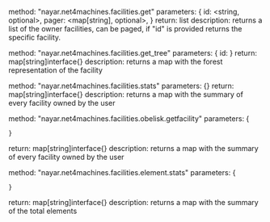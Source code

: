 method: "nayar.net4machines.facilities.get"
parameters:
    {
        id: <string, optional>,
        pager: <map[string], optional>,
    }
return: list
description: returns a list of the owner facilities, can be paged, if "id" is provided returns the specific facility.


method: "nayar.net4machines.facilities.get_tree"
parameters:
    {
        id: <string>
    }
return: map[string]interface{}
description: returns a map with the forest representation of the facility


method: "nayar.net4machines.facilities.stats"
parameters:
    {}
return: map[string]interface{}
description: returns a map with the summary of every facility owned by the user


method: "nayar.net4machines.facilities.obelisk.getfacility"
parameters:
    {

    }
return: map[string]interface{}
description: returns a map with the summary of every facility owned by the user


method: "nayar.net4machines.facilities.element.stats"
parameters:
    {

    }
return: map[string]interface{}
description: returns a map with the summary of the total elements